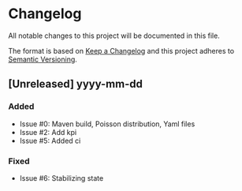 # Changelog

All notable changes to this project will be documented in this file.

The format is based on [Keep a Changelog](http://keepachangelog.com/en/1.0.0/)
and this project adheres to [Semantic Versioning](http://semver.org/spec/v2.0.0.html).

## [Unreleased] yyyy-mm-dd

### Added

- Issue #0: Maven build, Poisson distribution, Yaml files
- Issue #2: Add kpi
- Issue #5: Added ci

### Fixed

- Issue #6: Stabilizing state